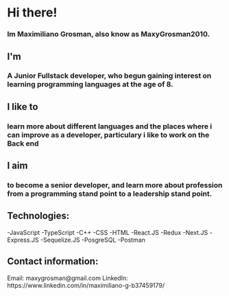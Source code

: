 # Hi there!                                        

### Im Maximiliano Grosman, also know as MaxyGrosman2010.

## I'm
### A Junior Fullstack developer, who begun gaining interest on learning programming languages at the age of 8.

## I like to
### learn more about different languages and the places where i can improve as a developer, particulary i like to work on the Back end

## I aim
### to become a senior developer, and learn more about profession from a programming stand point to a leadership stand point.

## Technologies:
<div> 
  -JavaScript
  -TypeScript
  -C++
  -CSS
  -HTML
  -React.JS
  -Redux
  -Next.JS
  -Express.JS
  -Sequelize.JS
  -PosgreSQL
  -Postman
</div>

## Contact information:
<div> 
  Email: maxygrosman@gmail.com
  LinkedIn: https://www.linkedin.com/in/maximiliano-g-b37459179/
</div>
<!--
**MaxyGrosman2010/MaxyGrosman2010** is a ✨ _special_ ✨ repository because its `README.md` (this file) appears on your GitHub profile.

Here are some ideas to get you started:

- 🔭 I’m currently working on ...
- 🌱 I’m currently learning ...
- 👯 I’m looking to collaborate on ...
- 🤔 I’m looking for help with ...
- 💬 Ask me about ...
- 📫 How to reach me: ...
- 😄 Pronouns: ...
- ⚡ Fun fact: ...
-->
